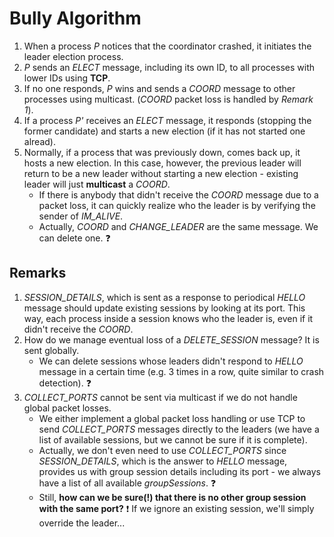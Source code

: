 # Bully Algorithm

1. When a process *P* notices that the coordinator crashed, it initiates the leader election process.
2. *P* sends an *ELECT* message, including its own ID, to all processes with lower IDs using **TCP**.
3. If no one responds, *P* wins and sends a *COORD* message to other processes using multicast. (*COORD* packet loss is handled by *Remark 1*).
4. If a process *P'* receives an *ELECT* message, it responds (stopping the former candidate) and starts a new election (if it has not started one alread).
5. Normally, if a process that was previously down, comes back up, it hosts a new election. In this case, however, the previous leader will return to be a new leader without starting a new election - existing leader will just **multicast** a *COORD*.
    - If there is anybody that didn't receive the *COORD* message due to a packet loss, it can quickly realize who the leader is by verifying the sender of *IM_ALIVE*.
    - Actually, *COORD* and *CHANGE_LEADER* are the same message. We can delete one. :question:

## Remarks

1. *SESSION_DETAILS*, which is sent as a response to periodical *HELLO* message should update existing sessions by looking at its port. This way, each process inside a session knows who the leader is, even if it didn't receive the *COORD*.
2. How do we manage eventual loss of a *DELETE_SESSION* message? It is sent globally.
    - We can delete sessions whose leaders didn't respond to *HELLO* message in a certain time (e.g. 3 times in a row, quite similar to crash detection). :question:
3. *COLLECT_PORTS* cannot be sent via multicast if we do not handle global packet losses.
    - We either implement a global packet loss handling or use TCP to send *COLLECT_PORTS* messages directly to the leaders (we have a list of available sessions, but we cannot be sure if it is complete).
    - Actually, we don't even need to use *COLLECT_PORTS* since *SESSION_DETAILS*, which is the answer to *HELLO* message, provides us with group session details including its port - we always have a list of all available *groupSessions*. :question:
    - Still, **how can we be sure(!) that there is no other group session with the same port?** :heavy_exclamation_mark: If we ignore an existing session, we'll simply override the leader...